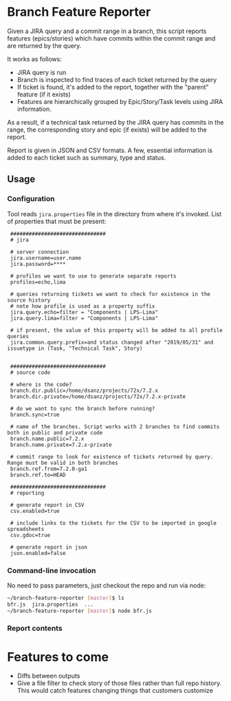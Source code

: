 # Branch Feature Reporter

Given a JIRA query and a commit range in a branch, this script reports features (epics/stories) 
 which have commits within the commit range and are returned by the query.
  
It works as follows:
* JIRA query is run
* Branch is inspected to find traces of each ticket returned by the query
* If ticket is found, it's added to the report, together with the "parent" feature (if it exists)
* Features are hierarchically grouped by Epic/Story/Task levels using JIRA information.

As a result, if a technical task returned by the JIRA query has commits in the range, the corresponding story and epic (if exists) will be added to the report.

Report is given in JSON and CSV formats. A few, essential information is added to each ticket such as summary, type and status.

## Usage
### Configuration
Tool reads `jira.properties` file in the directory from where it's invoked. 
List of properties that must be present:

```properties
 ###############################
 # jira
 
 # server connection 
 jira.username=user.name
 jira.password=****
 
 # profiles we want to use to generate separate reports
 profiles=echo,lima
 
 # queries returning tickets we want to check for existence in the source history
 # note how profile is used as a property suffix
 jira.query.echo=filter = "Components | LPS-Lima"
 jira.query.lima=filter = "Components | LPS-Lima"

 # if present, the value of this property will be added to all profile queries
 jira.common.query.prefix=and status changed after "2019/05/31" and issuetype in (Task, "Technical Task", Story)

 
 ###############################
 # source code
 
 # where is the code?
 branch.dir.public=/home/dsanz/projects/72x/7.2.x
 branch.dir.private=/home/dsanz/projects/72x/7.2.x-private
 
 # do we want to sync the branch before running? 
 branch.sync=true
 
 # name of the branches. Script works with 2 branches to find commits both in public and private code
 branch.name.public=7.2.x
 branch.name.private=7.2.x-private
 
 # commit range to look for existence of tickets returned by query. Range must be valid in both branches
 branch.ref.from=7.2.0-ga1
 branch.ref.to=HEAD

 ###############################
 # reporting
 
 # generate report in CSV
 csv.enabled=true
 
 # include links to the tickets for the CSV to be imported in google spreadsheets
 csv.gdoc=true
  
 # generate report in json
 json.enabled=false 
```
### Command-line invocation
No need to pass parameters, just checkout the repo and run via node:
```bash
~/branch-feature-reporter [master]$ ls
bfr.js  jira.properties  ...
~/branch-feature-reporter [master]$ node bfr.js 
```
### Report contents

# Features to come
* Diffs between outputs
* Give a file filter to check story of those files rather than full repo history. This would catch features changing things that customers customize